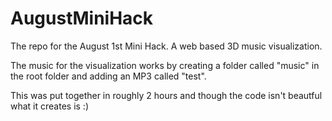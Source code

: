 # AugustMiniHack
The repo for the August 1st Mini Hack. A web based 3D music visualization.

The music for the visualization works by creating a folder called "music" in the root folder and adding an MP3 called "test". 

This was put together in roughly 2 hours and though the code isn't beautful what it creates is :)
